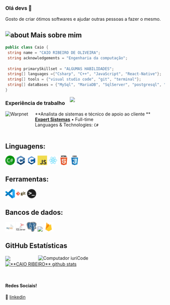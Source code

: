 ### Olá devs 👋

Gosto de criar ótimos softwares e ajudar outras pessoas a fazer o mesmo.

## <img width="45" alt="about" src="https://raw.github.com/elizarov/elizarov/master/about.png"> Mais sobre mim



```csharp
public class Caio {
 string name = "CAIO RIBEIRO DE OLIVEIRA";
 string acknowledgements = "Engenharia da computação";
 
 string primarySkillset = "ALGUMAS HABILIDADES";
 string[] languages ={"Csharp", "C++", "JavaScript", "React-Native"};
 string[] tools = {"visual studio code", "git", "terminal"};
 string[] dataBases = {"MySql", "MariaDB", "SqlServer", "postgresql", "firebase"};
}
```
<img align="right" width="300" src="https://i2.wp.com/allhtaccess.info/wp-content/uploads/2018/03/programming.gif?fit=1281%2C716&ssl=1" />

### Experiência de trabalho

[<img align="left" height="94px" width="94px" alt="Warpnet" src="https://avatars.githubusercontent.com/u/84872221?s=200&v=4.png"/>](https://expertsistemas.com/)

**Analista de sistemas e técnico de apoio ao cliente ** \
[**Expert Sistemas**](https://expertsistemas.com/) • Full-time \
Languages & Technologies: `C#`\
<br/>

## **Linguagens:**  
<code><img height="30" src="https://raw.githubusercontent.com/github/explore/180320cffc25f4ed1bbdfd33d4db3a66eeeeb358/topics/csharp/csharp.png"></code>
<code><img height="30" src="https://raw.githubusercontent.com/github/explore/180320cffc25f4ed1bbdfd33d4db3a66eeeeb358/topics/cpp/cpp.png"></code>
<code><img height="30" src="https://raw.githubusercontent.com/github/explore/180320cffc25f4ed1bbdfd33d4db3a66eeeeb358/topics/c/c.png"></code>
<code><img height="30" src="https://raw.githubusercontent.com/github/explore/80688e429a7d4ef2fca1e82350fe8e3517d3494d/topics/javascript/javascript.png"></code>
<code><img height="30" src="https://raw.githubusercontent.com/github/explore/80688e429a7d4ef2fca1e82350fe8e3517d3494d/topics/react-native/react-native.png"></code>
<code><img height="30" src="https://raw.githubusercontent.com/github/explore/80688e429a7d4ef2fca1e82350fe8e3517d3494d/topics/html/html.png"></code>
<code><img height="30" src="https://raw.githubusercontent.com/github/explore/80688e429a7d4ef2fca1e82350fe8e3517d3494d/topics/css/css.png"></code>

## **Ferramentas:**  
<code><img height="30" src="https://raw.githubusercontent.com/github/explore/80688e429a7d4ef2fca1e82350fe8e3517d3494d/topics/visual-studio-code/visual-studio-code.png"></code>
<code><img height="30" src="https://raw.githubusercontent.com/github/explore/80688e429a7d4ef2fca1e82350fe8e3517d3494d/topics/git/git.png"></code>
<code><img height="30" src="https://raw.githubusercontent.com/github/explore/80688e429a7d4ef2fca1e82350fe8e3517d3494d/topics/terminal/terminal.png"></code>

## **Bancos de dados:**  
<code><img height="30" src="https://raw.githubusercontent.com/github/explore/80688e429a7d4ef2fca1e82350fe8e3517d3494d/topics/mysql/mysql.png"></code>
<code><img height="30" src="https://raw.githubusercontent.com/github/explore/96943574ba0c0340ba6ea1e6f768e9abe43e34e1/topics/sql-server/sql-server.png"></code>
<code><img height="30" src="https://raw.githubusercontent.com/github/explore/80688e429a7d4ef2fca1e82350fe8e3517d3494d/topics/postgresql/postgresql.png"></code>
<code><img height="30" src="https://avatars.githubusercontent.com/u/4739304?s=200&v=4"></code>
<code><img height="30" src="https://raw.githubusercontent.com/github/explore/80688e429a7d4ef2fca1e82350fe8e3517d3494d/topics/firebase/firebase.png"></code>


## **GitHub Estatísticas**
<img src="https://raw.githubusercontent.com/MicaelliMedeiros/micaellimedeiros/master/image/computer-illustration.png" min-width="400px" max-width="400px" width="400px" align="right" alt="Computador iuriCode">
<a href="https://github.com/Gurupreet">
  <img align="center" src="https://github-readme-stats.vercel.app/api/top-langs/?username=caio64x&theme=dracula&hide_langs_below=1" />
</a>

<a href="https://github.com/Gurupreet">
 <img align="center" src="https://github-readme-stats.vercel.app/api?username=caio64x&show_icons=true&theme=dracula&line_height=27" alt="**CAIO RIBEIRO** github stats"/>
</a>

[linkedin]: https://www.linkedin.com/in/caio-ribeiro-79664817b/
<br>

#### Redes Sociais!

👔 [linkedin][linkedin]
